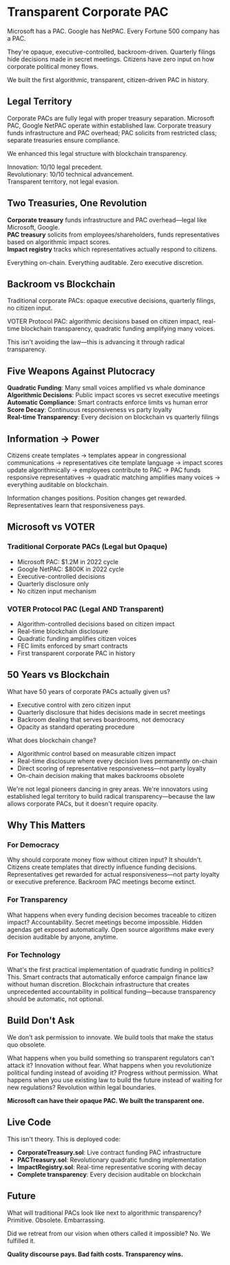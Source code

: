 # Transparent Corporate PAC

Microsoft has a PAC. Google has NetPAC. Every Fortune 500 company has a PAC.

They're opaque, executive-controlled, backroom-driven. Quarterly filings hide decisions made in secret meetings. Citizens have zero input on how corporate political money flows.

We built the first algorithmic, transparent, citizen-driven PAC in history.

## Legal Territory

Corporate PACs are fully legal with proper treasury separation. Microsoft PAC, Google NetPAC operate within established law. Corporate treasury funds infrastructure and PAC overhead; PAC solicits from restricted class; separate treasuries ensure compliance.

We enhanced this legal structure with blockchain transparency.

Innovation: 10/10 legal precedent.  
Revolutionary: 10/10 technical advancement.  
Transparent territory, not legal evasion.

## Two Treasuries, One Revolution

**Corporate treasury** funds infrastructure and PAC overhead—legal like Microsoft, Google.  
**PAC treasury** solicits from employees/shareholders, funds representatives based on algorithmic impact scores.  
**Impact registry** tracks which representatives actually respond to citizens.

Everything on-chain. Everything auditable. Zero executive discretion.

## Backroom vs Blockchain

Traditional corporate PACs: opaque executive decisions, quarterly filings, no citizen input.

VOTER Protocol PAC: algorithmic decisions based on citizen impact, real-time blockchain transparency, quadratic funding amplifying many voices.

This isn't avoiding the law—this is advancing it through radical transparency.

## Five Weapons Against Plutocracy

**Quadratic Funding**: Many small voices amplified vs whale dominance  
**Algorithmic Decisions**: Public impact scores vs secret executive meetings  
**Automatic Compliance**: Smart contracts enforce limits vs human error  
**Score Decay**: Continuous responsiveness vs party loyalty  
**Real-time Transparency**: Every decision on blockchain vs quarterly filings

## Information → Power

Citizens create templates → templates appear in congressional communications → representatives cite template language → impact scores update algorithmically → employees contribute to PAC → PAC funds responsive representatives → quadratic matching amplifies many voices → everything auditable on blockchain.

Information changes positions. Position changes get rewarded. Representatives learn that responsiveness pays.

## Microsoft vs VOTER

### Traditional Corporate PACs (Legal but Opaque)
- Microsoft PAC: $1.2M in 2022 cycle
- Google NetPAC: $800K in 2022 cycle  
- Executive-controlled decisions
- Quarterly disclosure only
- No citizen input mechanism

### VOTER Protocol PAC (Legal AND Transparent)
- Algorithm-controlled decisions based on citizen impact
- Real-time blockchain disclosure
- Quadratic funding amplifies citizen voices
- FEC limits enforced by smart contracts
- First transparent corporate PAC in history

## 50 Years vs Blockchain

What have 50 years of corporate PACs actually given us?
- Executive control with zero citizen input
- Quarterly disclosure that hides decisions made in secret meetings  
- Backroom dealing that serves boardrooms, not democracy
- Opacity as standard operating procedure

What does blockchain change?
- Algorithmic control based on measurable citizen impact
- Real-time disclosure where every decision lives permanently on-chain
- Direct scoring of representative responsiveness—not party loyalty
- On-chain decision making that makes backrooms obsolete

We're not legal pioneers dancing in grey areas. We're innovators using established legal territory to build radical transparency—because the law allows corporate PACs, but it doesn't require opacity.

## Why This Matters

### For Democracy
Why should corporate money flow without citizen input? It shouldn't. Citizens create templates that directly influence funding decisions. Representatives get rewarded for actual responsiveness—not party loyalty or executive preference. Backroom PAC meetings become extinct.

### For Transparency  
What happens when every funding decision becomes traceable to citizen impact? Accountability. Secret meetings become impossible. Hidden agendas get exposed automatically. Open source algorithms make every decision auditable by anyone, anytime.

### For Technology
What's the first practical implementation of quadratic funding in politics? This. Smart contracts that automatically enforce campaign finance law without human discretion. Blockchain infrastructure that creates unprecedented accountability in political funding—because transparency should be automatic, not optional.

## Build Don't Ask

We don't ask permission to innovate. We build tools that make the status quo obsolete.

What happens when you build something so transparent regulators can't attack it? Innovation without fear. What happens when you revolutionize political funding instead of avoiding it? Progress without permission. What happens when you use existing law to build the future instead of waiting for new regulations? Revolution within legal boundaries.

**Microsoft can have their opaque PAC. We built the transparent one.**

## Live Code

This isn't theory. This is deployed code:

- **CorporateTreasury.sol**: Live contract funding PAC infrastructure
- **PACTreasury.sol**: Revolutionary quadratic funding implementation  
- **ImpactRegistry.sol**: Real-time representative scoring with decay
- **Complete transparency**: Every decision auditable on blockchain

## Future

What will traditional PACs look like next to algorithmic transparency? Primitive. Obsolete. Embarrassing.

Did we retreat from our vision when others called it impossible? No. We fulfilled it.

**Quality discourse pays. Bad faith costs. Transparency wins.**